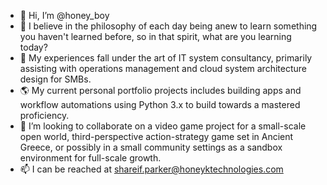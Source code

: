 - 👋 Hi, I’m @honey_boy
- 👀 I believe in the philosophy of each day being anew to learn something you haven't learned before, so in that spirit, what are you learning today?
- 🌱 My experiences fall under the art of IT system consultancy, primarily assisting with operations management and cloud system architecture design for SMBs.
- 🌎 My current personal portfolio projects includes building apps and workflow automations using Python 3.x to build towards a mastered proficiency. 
- 💞️ I’m looking to collaborate on a video game project for a small-scale open world, third-perspective action-strategy game set in Ancient Greece, or possibly in a small community settings as a sandbox environment for full-scale growth. 
- 📫 I can be reached at shareif.parker@honeyktechnologies.com

<!---
hktechnologies/hktechnologies is a ✨ special ✨ repository because its `README.md` (this file) appears on your GitHub profile.
You can click the Preview link to take a look at your changes.
--->
